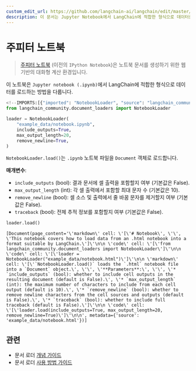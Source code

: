 ```yaml
---
custom_edit_url: https://github.com/langchain-ai/langchain/edit/master/docs/docs/integrations/document_loaders/jupyter_notebook.ipynb
description: 이 문서는 Jupyter Notebook에서 LangChain에 적합한 형식으로 데이터를 로드하는 방법을 설명합니다.
---
```


# 주피터 노트북

> [주피터 노트북](https://en.wikipedia.org/wiki/Project_Jupyter#Applications) (이전의 `IPython Notebook`)은 노트북 문서를 생성하기 위한 웹 기반의 대화형 계산 환경입니다.

이 노트북은 `Jupyter notebook (.ipynb)`에서 LangChain에 적합한 형식으로 데이터를 로드하는 방법을 다룹니다.

```python
<!--IMPORTS:[{"imported": "NotebookLoader", "source": "langchain_community.document_loaders", "docs": "https://api.python.langchain.com/en/latest/document_loaders/langchain_community.document_loaders.notebook.NotebookLoader.html", "title": "Jupyter Notebook"}]-->
from langchain_community.document_loaders import NotebookLoader
```


```python
loader = NotebookLoader(
    "example_data/notebook.ipynb",
    include_outputs=True,
    max_output_length=20,
    remove_newline=True,
)
```


`NotebookLoader.load()`는 `.ipynb` 노트북 파일을 `Document` 객체로 로드합니다.

**매개변수**:

* `include_outputs` (bool): 결과 문서에 셀 출력을 포함할지 여부 (기본값은 False).
* `max_output_length` (int): 각 셀 출력에서 포함할 최대 문자 수 (기본값은 10).
* `remove_newline` (bool): 셀 소스 및 출력에서 줄 바꿈 문자를 제거할지 여부 (기본값은 False).
* `traceback` (bool): 전체 추적 정보를 포함할지 여부 (기본값은 False).

```python
loader.load()
```


```output
[Document(page_content='\'markdown\' cell: \'[\'# Notebook\', \'\', \'This notebook covers how to load data from an .html notebook into a format suitable by LangChain.\']\'\n\n \'code\' cell: \'[\'from langchain_community.document_loaders import NotebookLoader\']\'\n\n \'code\' cell: \'[\'loader = NotebookLoader("example_data/notebook.html")\']\'\n\n \'markdown\' cell: \'[\'`NotebookLoader.load()` loads the `.html` notebook file into a `Document` object.\', \'\', \'**Parameters**:\', \'\', \'* `include_outputs` (bool): whether to include cell outputs in the resulting document (default is False).\', \'* `max_output_length` (int): the maximum number of characters to include from each cell output (default is 10).\', \'* `remove_newline` (bool): whether to remove newline characters from the cell sources and outputs (default is False).\', \'* `traceback` (bool): whether to include full traceback (default is False).\']\'\n\n \'code\' cell: \'[\'loader.load(include_outputs=True, max_output_length=20, remove_newline=True)\']\'\n\n', metadata={'source': 'example_data/notebook.html'})]
```


## 관련

- 문서 로더 [개념 가이드](/docs/concepts/#document-loaders)
- 문서 로더 [사용 방법 가이드](/docs/how_to/#document-loaders)